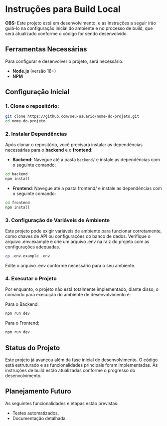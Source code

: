 # Instruções para Build Local

**OBS:** Este projeto está em desenvolvimento, e as instruções a seguir irão guiá-lo na configuração inicial do ambiente e no processo de build, que será atualizado conforme o código for sendo desenvolvido.

## Ferramentas Necessárias
Para configurar e desenvolver o projeto, será necessário:
- **Node.js** (versão 18+)
- **NPM**


## Configuração Inicial
### 1. **Clone o repositório**:
```bash
git clone https://github.com/seu-usuario/nome-do-projeto.git
cd nome-do-projeto
```

### 2. Instalar Dependências

Após clonar o repositório, você precisará instalar as dependências necessárias para o **backend** e o **frontend**:

- **Backend**: Navegue até a pasta `backend/` e instale as dependências com o seguinte comando:

```bash
cd backend
npm install
```
- **Frontend**: Navegue até a pasta frontend/ e instale as dependências com o seguinte comando:

```bash
cd frontend
npm install
```

### 3. Configuração de Variáveis de Ambiente
Este projeto pode exigir variáveis de ambiente para funcionar corretamente, como chaves de API ou configurações do banco de dados. Verifique o arquivo .env.example e crie um arquivo .env na raiz do projeto com as configurações adequadas.

```bash
cp .env.example .env
```

Edite o arquivo .env conforme necessário para o seu ambiente.

### 4. Executar o Projeto
Por enquanto, o projeto não está totalmente implementado, diante disso, o comando para execução do ambiente de desenvolvimento é:

Para o Backend:
```bash
npm run dev
```
Para o Frontend:

```bash
npm run dev
```

## Status do Projeto
Este projeto já avançou além da fase inicial de desenvolvimento. O código está estruturado e as funcionalidades principais foram implementadas. As instruções de build estão atualizadas conforme o progresso do desenvolvimento.

## Planejamento Futuro
As seguintes funcionalidades e etapas estão previstas:
- Testes automatizados.
- Documentação detalhada.
